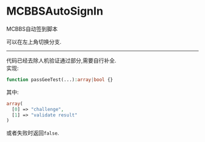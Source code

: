 # MCBBSAutoSignIn
MCBBS自动签到脚本

可以在左上角切换分支.

-----------------------------
代码已经去除人机验证通过部分,需要自行补全.  
实现:
```php
function passGeeTest(...):array|bool {}
```
其中:
```php
array(
  [0] => "challenge",
  [1] => "validate result"
)
```
或者失败时返回`false`.
